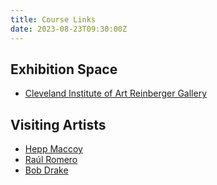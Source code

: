 ```yaml
---
title: Course Links
date: 2023-08-23T09:30:00Z
---
```


## Exhibition Space

- [Cleveland Institute of Art Reinberger Gallery](https://www.cia.edu/exhibitions)

## Visiting Artists

- [Hepp Maccoy](https://heppmaccoy.com/)
- [Raúl Romero](https://raulromero.com/)
- [Bob Drake](https://www.fluxmonkey.com/)
